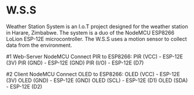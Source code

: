 # W.S.S
Weather Station System is an I.o.T project designed for the weather station in Harare, Zimbabwe. The system is a duo of the NodeMCU ESP8266 LoLion ESP-12E microcontroller. The W.S.S uses a motion sensor to collect data from the environment.

#1 Web-Server NodeMCU
Connect PIR to ESP8266:
PIR (VCC) - ESP-12E (3V)
PIR (GND) - ESP-12E (GND)
PIR (I/O) - ESP-12E (D7)

#2 Client NodeMCU
Connect OLED to ESP8266:
OLED (VCC) - ESP-12E (3V)
OLED (GND) - ESP-12E (GND)
OLED (SCL) - ESP-12E (D1)
OLED (SDA) - ESP-12E (D2)
